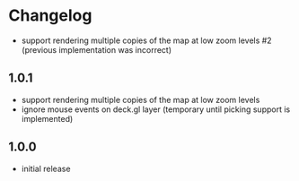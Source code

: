 # Changelog

- support rendering multiple copies of the map at low zoom levels #2 (previous implementation was incorrect)

## 1.0.1

- support rendering multiple copies of the map at low zoom levels
- ignore mouse events on deck.gl layer (temporary until picking support is implemented)

## 1.0.0

- initial release
